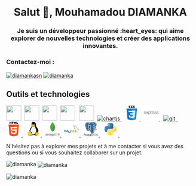 <h1 align="center">Salut 👋, Mouhamadou DIAMANKA</h1>
<h3 align="center">Je suis un développeur passionné :heart_eyes: qui aime explorer de nouvelles technologies et créer des applications innovantes.</h3>


<h3 align="left">Contactez-moi :</h3>
<p align="left">
<a href="https://dev.to/diamankasn" target="blank"><img align="center" src="https://cdn.jsdelivr.net/npm/simple-icons@3.0.1/icons/dev-dot-to.svg" alt="diamankasn" height="30" width="40" /></a>
<a href="https://twitter.com/diamanka_sn" target="blank"><img align="center" src="https://raw.githubusercontent.com/rahuldkjain/github-profile-readme-generator /master/src/images/icons/Social/twitter.svg" alt="diamanka" height="30" width="40" /></a>
</p>


<h2>Outils et technologies</h2>
<p><a href="https://www.java.com"><img src="https://img.icons8.com/color/48/000000/java-coffee-cup-logo--v1.png"  width="40" height="40"/></a>&nbsp;
<a href="https://developer.mozilla.org/en-US/docs/Web/JavaScript"><img src="https://img.icons8.com/color/48/000000/javascript--v1.png"  width="40" height="40"/></a>&nbsp;
<a href="https://www.typescriptlang.org/"><img src="https://img.icons8.com/color/48/000000/typescript.png"  width="40" height="40"/></a>&nbsp;
<a><img src="https://angular.io/assets/images/logos/angular/angular.svg" width="40" height="40"/> </a> &nbsp;
<a href="https://nodejs.org/en/"><img src="https://img.icons8.com/color/48/000000/nodejs.png"  width="40" height="40"/></a>&nbsp;
<a href="https://www.chartjs.org" target="_blank"> <img src="https://www.chartjs.org/media/logo-title.svg" alt="chartjs" width="40" height="40"/> </a>&nbsp;
<a href="https://www.w3schools.com/css/" target="_blank"> <img src="https://raw.githubusercontent.com/devicons/devicon/master/icons/css3/css3-original-wordmark.svg" alt="css3" width="40" height="40"/> </a> &nbsp; <a href="https://expressjs.com" target="_blank"> <img src="https://raw.githubusercontent.com/devicons/devicon/master/icons/express/express-original-wordmark.svg" alt="express" width="40" height="40"/> </a> &nbsp;
 <a href="https://git-scm.com/" target="_blank"> <img src="https://www.vectorlogo.zone/logos/git-scm/git-scm-icon.svg" alt="git" width="40" height="40"/> &nbsp;
 <a href="https://www.w3.org/html/" target="_blank"> <img src="https://raw.githubusercontent.com/devicons/devicon/master/icons/html5/html5-original-wordmark.svg" alt="html5" width="40" height="40"/> </a>  &nbsp;
 <a href="https://www.linux.org/" target="_blank"> <img src="https://raw.githubusercontent.com/devicons/devicon/master/icons/linux/linux-original.svg" alt="linux" width="40" height="40"/> </a> &nbsp;
 <a href="https://www.mongodb.com/" target="_blank"> <img src="https://raw.githubusercontent.com/devicons/devicon/master/icons/mongodb/mongodb-original-wordmark.svg" alt="mongodb" width="40" height="40"/> </a> &nbsp; <a href="https://www.mysql.com/" target="_blank"> <img src="https://raw.githubusercontent.com/devicons/devicon/master/icons/mysql/mysql-original-wordmark.svg" alt="mysql" width="40" height="40"/> </a> &nbsp;
  <a href="https://www.postgresql.org" target="_blank"> <img src="https://raw.githubusercontent.com/devicons/devicon/master/icons/postgresql/postgresql-original-wordmark.svg" alt="postgresql" width="40" height="40"/> </a> &nbsp; <a href="https://www.python.org" target="_blank"> <img src="https://raw.githubusercontent.com/devicons/devicon/master/icons/python/python-original.svg" alt="python" width="40" height="40"/> </a> &nbsp;
</p>
<p>N'hésitez pas à explorer mes projets et à me contacter si vous avez des questions ou si vous souhaitez collaborer sur un projet.</p>
<p><img align="left" src="https://github-readme-stats.vercel.app/api/top-langs?username=diamanka-sn&show_icons=true&locale=en&layout=compact" alt="diamanka" /></p>
<p>&nbsp;<img align="center" src="https://github-readme-stats.vercel.app/api?username=diamanka-sn&show_icons=true&locale=en" alt="diamanka" /></p>
<p><img align="center" src="https://github-readme-streak-stats.herokuapp.com/?user=diamanka-sn&" alt="diamanka" /></p>
